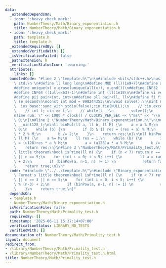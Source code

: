 ```yaml
---
data:
  _extendedDependsOn:
  - icon: ':heavy_check_mark:'
    path: NumberTheory/Math/Binary_exponentiation.h
    title: NumberTheory/Math/Binary_exponentiation.h
  - icon: ':heavy_check_mark:'
    path: template.h
    title: template.h
  _extendedRequiredBy: []
  _extendedVerifiedWith: []
  _isVerificationFailed: false
  _pathExtension: h
  _verificationStatusIcon: ':warning:'
  attributes:
    links: []
  bundledCode: "#line 2 \"template.h\"\n\n#include <bits/stdc++.h>\nusing namespace\
    \ std;\n \n#define ll long long\n#define MOD (ll)(1e9+7)\n#define all(x) (x).begin(),(x).end()\n\
    #define unique(x) x.erase(unique(all(x)), x.end())\n#define INF32 ((1ull<<31)-1)\n\
    #define INF64 ((1ull<<63)-1)\n#define inf (ll)1e18\n\n#define vi vector<int>\n\
    #define pii pair<int, int>\n#define pll pair<ll, ll>\n#define fi first\n#define\
    \ se second\n\nconst int mod = 998244353;\n\nvoid solve();\n\nint main(){\n  \
    \  ios_base::sync_with_stdio(false);cin.tie(NULL);\n    // cin.exceptions(cin.failbit);\n\
    \    // int t; cin >> t;\n    // while(t--)\n        solve();\n    cerr << \"\\\
    nTime run: \" << 1000 * clock() / CLOCKS_PER_SEC << \"ms\" << '\\n';\n    return\
    \ 0;\n}\n#line 2 \"NumberTheory/Math/Binary_exponentiation.h\"\n\nusing u128 =\
    \ __uint128_t;\n\nll binMul(ll a, ll b, ll M) {\n    a = a % M;\n    ll res =\
    \ 0;\n    while (b) {\n        if (b & 1) res = (res + a) % M;\n        a = a\
    \ * 2 % M;\n        b /= 2;\n    }\n    return res;\n}\n\nll binPow(ll a, ll b,\
    \ ll M) {\n    a %= M;\n    ll res = 1;\n    while (b) {\n        if (b & 1) res\
    \ = (u128)res * a % M;\n        a = (u128)a * a % M;\n        b /= 2;\n    }\n\
    \    return res;\n}\n#line 3 \"NumberTheory/Math/Primality_test.h\"\n\n// Fermat's\
    \ little theorem\nbool isPrime(ll n) {\n    if (n < 7) return n == 2 || n == 3\
    \ || n == 5;\n    for (int i = 0; i < 5; i++) {\n        ll a = rand() % (n-3)\
    \ + 2;\n        if (binPow(a, n-1, n) != 1) \n            return false;\n    }\n\
    \    return true;\n}\n"
  code: "#include \"../../template.h\"\n#include \"Binary_exponentiation.h\"\n\n//\
    \ Fermat's little theorem\nbool isPrime(ll n) {\n    if (n < 7) return n == 2\
    \ || n == 3 || n == 5;\n    for (int i = 0; i < 5; i++) {\n        ll a = rand()\
    \ % (n-3) + 2;\n        if (binPow(a, n-1, n) != 1) \n            return false;\n\
    \    }\n    return true;\n}"
  dependsOn:
  - template.h
  - NumberTheory/Math/Binary_exponentiation.h
  isVerificationFile: false
  path: NumberTheory/Math/Primality_test.h
  requiredBy: []
  timestamp: '2025-06-11 15:37:14+07:00'
  verificationStatus: LIBRARY_NO_TESTS
  verifiedWith: []
documentation_of: NumberTheory/Math/Primality_test.h
layout: document
redirect_from:
- /library/NumberTheory/Math/Primality_test.h
- /library/NumberTheory/Math/Primality_test.h.html
title: NumberTheory/Math/Primality_test.h
---
```

